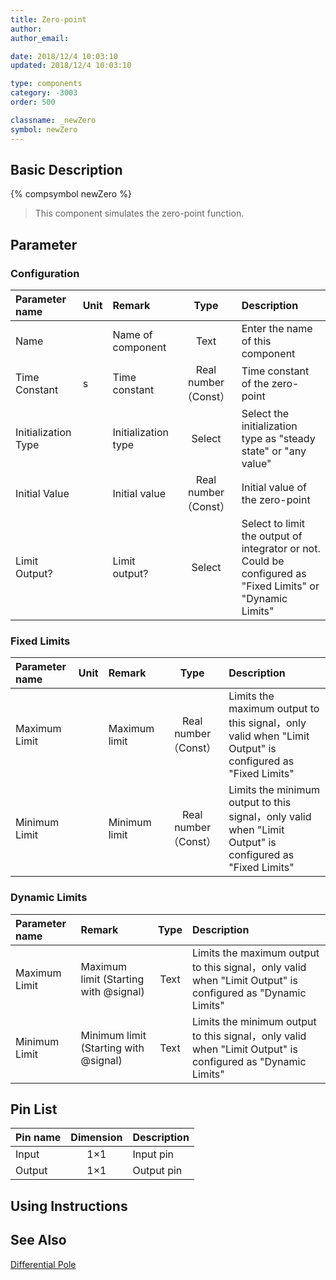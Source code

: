 ```yaml
---
title: Zero-point
author: 
author_email:

date: 2018/12/4 10:03:10
updated: 2018/12/4 10:03:10

type: components
category: -3003
order: 500

classname: _newZero
symbol: newZero
---
```

## Basic Description
{% compsymbol newZero %}

> This component simulates the zero-point function.

## Parameter
### Configuration
| Parameter name | Unit | Remark | Type | Description |
| :--- | :--- | :--- | :--: | :--- |
| Name |  | Name of component | Text | Enter the name of this component |
| Time Constant | s | Time constant | Real number（Const） | Time constant of the zero-point |
| Initialization Type |  | Initialization type | Select | Select the initialization type as "steady state" or "any value" |
| Initial Value |  | Initial value | Real number（Const） | Initial value of the zero-point |
| Limit Output? |  | Limit output? | Select | Select to limit the output of integrator or not. Could be configured as "Fixed Limits" or "Dynamic Limits" |

### Fixed Limits
| Parameter name | Unit | Remark | Type | Description |
| :--- | :--- | :--- | :--: | :--- |
| Maximum Limit |  | Maximum limit | Real number（Const） | Limits the maximum output to this signal，only valid when "Limit Output" is configured as "Fixed Limits" |
| Minimum Limit |  | Minimum limit | Real number（Const） | Limits the minimum output to this signal，only valid when "Limit Output" is configured as "Fixed Limits" |

### Dynamic Limits
| Parameter name | Remark | Type | Description |
| :--- | :--- | :--: | :--- |
| Maximum Limit | Maximum limit (Starting with @signal) | Text | Limits the maximum output to this signal，only valid when "Limit Output" is configured as "Dynamic Limits" |
| Minimum Limit | Minimum limit (Starting with @signal) | Text | Limits the minimum output to this signal，only valid when "Limit Output" is configured as "Dynamic Limits" |


## Pin List

| Pin name | Dimension | Description |
| :--- | :--:  | :--- |
| Input | 1×1 | Input pin |
| Output | 1×1 | Output pin |

## Using Instructions



## See Also

[Differential Pole](comp_newDiffPole.html)

